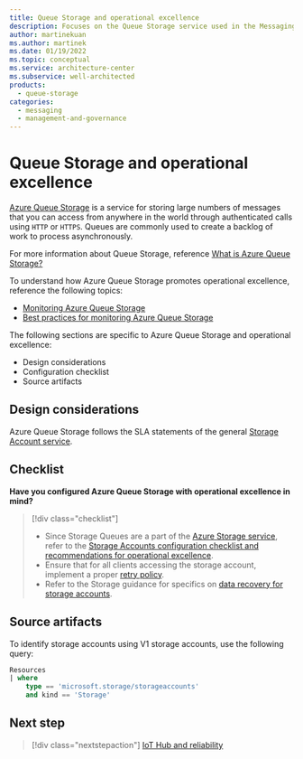 ```yaml
---
title: Queue Storage and operational excellence
description: Focuses on the Queue Storage service used in the Messaging solution to provide best-practice, configuration recommendations, and design considerations related to operational excellence.
author: martinekuan
ms.author: martinek
ms.date: 01/19/2022
ms.topic: conceptual
ms.service: architecture-center
ms.subservice: well-architected
products:
  - queue-storage
categories:
  - messaging
  - management-and-governance
---
```


# Queue Storage and operational excellence

[Azure Queue Storage](/azure/storage/queues/storage-queues-introduction) is a service for storing large numbers of messages that you can access from anywhere in the world through authenticated calls using `HTTP` or `HTTPS`. Queues are commonly used to create a backlog of work to process asynchronously.

For more information about Queue Storage, reference [What is Azure Queue Storage?](/azure/storage/queues/storage-queues-introduction)

To understand how Azure Queue Storage promotes operational excellence, reference the following topics:

- [Monitoring Azure Queue Storage](/azure/storage/queues/monitor-queue-storage?tabs=azure-portal)
- [Best practices for monitoring Azure Queue Storage](/azure/storage/queues/queues-storage-monitoring-scenarios?tabs=azure-powershell)

The following sections are specific to Azure Queue Storage and operational excellence:

- Design considerations
- Configuration checklist
- Source artifacts

## Design considerations

Azure Queue Storage follows the SLA statements of the general [Storage Account service](https://azure.microsoft.com/support/legal/sla/storage/v1_5/).

## Checklist

**Have you configured Azure Queue Storage with operational excellence in mind?**

> [!div class="checklist"]
> - Since Storage Queues are a part of the [Azure Storage service](/azure/storage/common/storage-account-overview?toc=/azure/storage/blobs/toc.json), refer to the [Storage Accounts configuration checklist and recommendations for operational excellence](../../storage/storage-accounts/operational-excellence.md).
> - Ensure that for all clients accessing the storage account, implement a proper [retry policy](/azure/architecture/best-practices/retry-service-specific#azure-storage).
> - Refer to the Storage guidance for specifics on [data recovery for storage accounts](/azure/storage/common/storage-disaster-recovery-guidance?toc=/azure/storage/blobs/toc.json).

## Source artifacts

To identify storage accounts using V1 storage accounts, use the following query:

```sql
Resources
| where
    type == 'microsoft.storage/storageaccounts'
    and kind == 'Storage'
```

## Next step

> [!div class="nextstepaction"]
> [IoT Hub and reliability](../iot-hub/reliability.md)